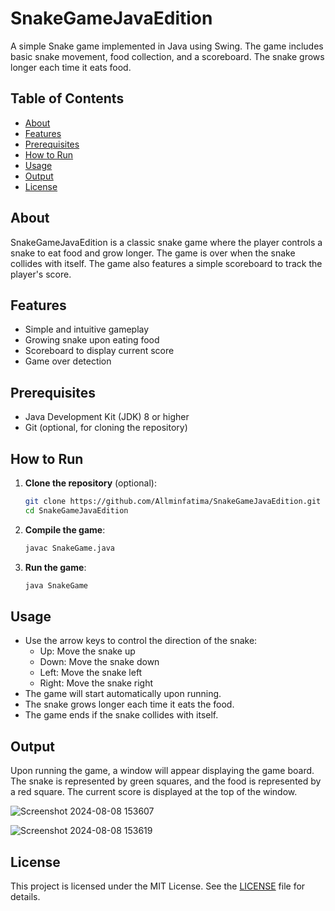 # SnakeGameJavaEdition

A simple Snake game implemented in Java using Swing. The game includes basic snake movement, food collection, and a scoreboard. The snake grows longer each time it eats food.

## Table of Contents

- [About](#about)
- [Features](#features)
- [Prerequisites](#prerequisites)
- [How to Run](#how-to-run)
- [Usage](#usage)
- [Output](#output)
- [License](#license)

## About

SnakeGameJavaEdition is a classic snake game where the player controls a snake to eat food and grow longer. The game is over when the snake collides with itself. The game also features a simple scoreboard to track the player's score.

## Features

- Simple and intuitive gameplay
- Growing snake upon eating food
- Scoreboard to display current score
- Game over detection

## Prerequisites

- Java Development Kit (JDK) 8 or higher
- Git (optional, for cloning the repository)

## How to Run

1. **Clone the repository** (optional):
    ```bash
    git clone https://github.com/Allminfatima/SnakeGameJavaEdition.git
    cd SnakeGameJavaEdition
    ```

2. **Compile the game**:
    ```bash
    javac SnakeGame.java
    ```

3. **Run the game**:
    ```bash
    java SnakeGame
    ```

## Usage

- Use the arrow keys to control the direction of the snake:
  - Up: Move the snake up
  - Down: Move the snake down
  - Left: Move the snake left
  - Right: Move the snake right
- The game will start automatically upon running.
- The snake grows longer each time it eats the food.
- The game ends if the snake collides with itself.

## Output

Upon running the game, a window will appear displaying the game board. The snake is represented by green squares, and the food is represented by a red square. The current score is displayed at the top of the window.

![Screenshot 2024-08-08 153607](https://github.com/user-attachments/assets/3cb009d0-992f-4734-9008-b1ba91f38483)

![Screenshot 2024-08-08 153619](https://github.com/user-attachments/assets/0184c55f-6c41-45cf-8e07-5894293e1ab2)


## License

This project is licensed under the MIT License. See the [LICENSE](LICENSE) file for details.
